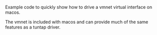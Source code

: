 Example code to quickly show how to drive a vmnet virtual interface on
macos.

The vmnet is included with macos and can provide much of the same features
as a tuntap driver.
